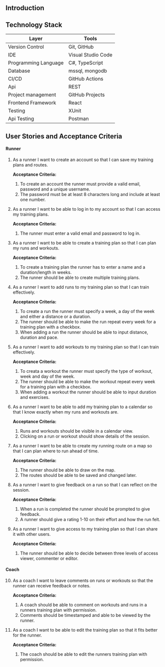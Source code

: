 ## Introduction

## Technology Stack

| Layer | Tools |
| -------- | ------- |
| Version Control | Git, GitHub |
| IDE | Visual Studio Code |
| Programming Language | C#, TypeScript |
| Database | mssql, mongodb |
| CI/CD | GitHub Actions |
| Api | REST |
| Project management | GitHub Projects |
| Frontend Framework | React |
| Testing | XUnit |
| Api Testing | Postman |

## User Stories and Acceptance Criteria

#### Runner

1. As a runner I want to create an account so that I can save my training plans and routes.

    **Acceptance Criteria:**
    1. To create an account the runner must provide a valid email, password and a unique username.
    2. The password must be at least 8 characters long and include at least one number.

2. As a runner I want to be able to log in to my account so that I can access my training plans.

    **Acceptance Criteria:**
    1. The runner must enter a valid email and password to log in.

3. As a runner I want to be able to create a training plan so that I can plan my runs and workouts.

    **Acceptance Criteria:**
    1. To create a training plan the runner has to enter a name and a duration/length in weeks.
    2. The runner should be able to create multiple training plans.

4. As a runner I want to add runs to my training plan so that I can train effectively.

    **Acceptance Criteria:**
    1. To create a run the runner must specify a week, a day of the week and either a distance or a duration.
    2. The runner should be able to make the run repeat every week for a training plan with a checkbox.
    3. When adding a run the runner should be able to input distance, duration and pace.

5. As a runner I want to add workouts to my training plan so that I can train effectively.

    **Acceptance Criteria:**
    1. To creata a workout the runner must specify the type of workout, week and day of the week.
    2. The runner should be able to make the workout repeat every week for a training plan with a checkbox.
    3. When adding a workout the runner should be able to input duration and exercises.

6. As a runner I want to be able to add my training plan to a calendar so that I know exactly when my runs and workouts are.

    **Acceptance Criteria:**
    1. Runs and workouts should be visible in a calendar view.
    2. Clicking on a run or workout should show details of the session.

7. As a runner I want to be able to create my running route on a map so that I can plan where to run ahead of time.

    **Acceptance Criteria:**
    1. The runner should be able to draw on the map.
    2. The routes should be able to be saved and changed later.

8. As a runner I want to give feedback on a run so that I can reflect on the session.

    **Acceptance Criteria:**
    1. When a run is completed the runner should be prompted to give feedback.
    2. A runner should give a rating 1-10 on their effort and how the run felt.

9. As a runner I want to give access to my training plan so that I can share it with other users.

    **Acceptance Criteria:**
    1. The runner should be able to decide between three levels of access viewer, commenter or editor.

#### Coach

10. As a coach I want to leave comments on runs or workouts so that the runner can receive feedback or notes.

    **Acceptance Criteria:**
    1. A coach should be able to comment on workouts and runs in a runners training plan with permission.
    2. Comments should be timestamped and able to be viewed by the runner.

11. As a coach I want to be able to edit the training plan so that it fits better for the runner.

    **Acceptance Criteria:**
    1. The coach should be able to edit the runners training plan with permission.